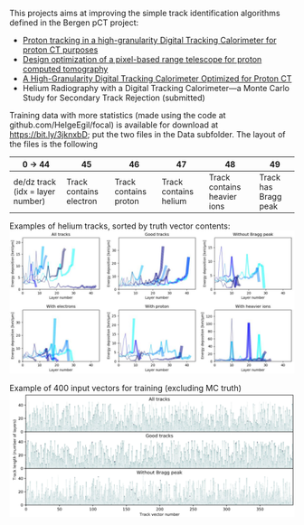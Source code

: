 This projects aims at improving the simple track identification algorithms defined in the Bergen pCT project:
* [Proton tracking in a high-granularity Digital Tracking Calorimeter for proton CT purposes](https://www.sciencedirect.com/science/article/pii/S0168900217301882)
* [Design optimization of a pixel-based range telescope for proton computed tomography](https://www.sciencedirect.com/science/article/abs/pii/S1120179719301358)
* [A High-Granularity Digital Tracking Calorimeter Optimized for Proton CT](https://www.frontiersin.org/articles/10.3389/fphy.2020.568243/abstract)
* Helium Radiography with a Digital Tracking Calorimeter—a Monte Carlo Study for Secondary Track Rejection (submitted)

Training data with more statistics (made using the code at github.com/HelgeEgil/focal) is available for download at https://bit.ly/3jknxbD; put the two files in the Data subfolder. The layout of the files is the following

0 -> 44 | 45 | 46 | 47 | 48 | 49
--------|----|----|----|----|---
de/dz track (idx = layer number) | Track contains electron | Track contains proton | Track contains helium | Track contains heavier ions | Track has Bragg peak


Examples of helium tracks, sorted by truth vector contents:
![Helium example tracks](/Figures/heliumExamples.jpg)

Example of 400 input vectors for training (excluding MC truth)
![Helium example input vector](/Figures/input.jpg)
